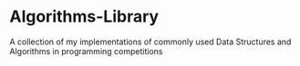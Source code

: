 # Algorithms-Library
A collection of my implementations of commonly used Data Structures and Algorithms in programming competitions
